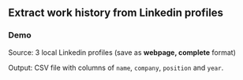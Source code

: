 ## Extract work history from Linkedin profiles

### Demo

Source: 3 local Linkedin profiles (save as **webpage, complete** format)

Output: CSV file with columns of `name`, `company`, `position` and `year`.
